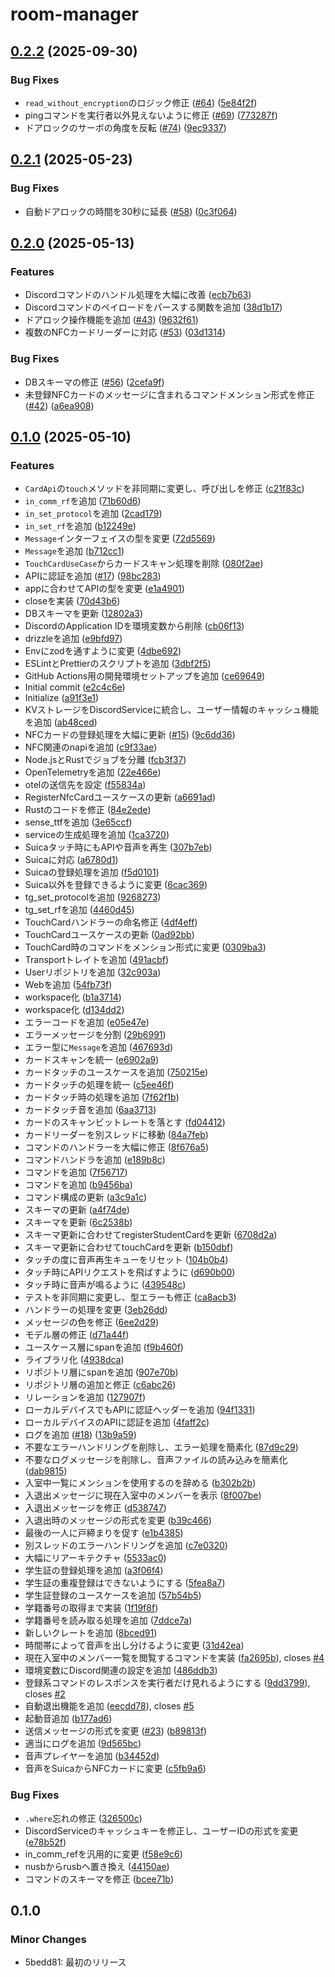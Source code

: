 # room-manager

## [0.2.2](https://github.com/tuatmcc/room-manager/compare/v0.2.1...v0.2.2) (2025-09-30)


### Bug Fixes

* `read_without_encryption`のロジック修正 ([#64](https://github.com/tuatmcc/room-manager/issues/64)) ([5e84f2f](https://github.com/tuatmcc/room-manager/commit/5e84f2f79a7c6fddce851e01478cd3e2db530a71))
* pingコマンドを実行者以外見えないように修正 ([#69](https://github.com/tuatmcc/room-manager/issues/69)) ([773287f](https://github.com/tuatmcc/room-manager/commit/773287f193c62d61cd49385b1daf2b94d8fa8227))
* ドアロックのサーボの角度を反転 ([#74](https://github.com/tuatmcc/room-manager/issues/74)) ([9ec9337](https://github.com/tuatmcc/room-manager/commit/9ec933782fec978d1b18c03154c348d07ab9c758))

## [0.2.1](https://github.com/tuatmcc/room-manager/compare/v0.2.0...v0.2.1) (2025-05-23)


### Bug Fixes

* 自動ドアロックの時間を30秒に延長 ([#58](https://github.com/tuatmcc/room-manager/issues/58)) ([0c3f064](https://github.com/tuatmcc/room-manager/commit/0c3f064e60103c2b0645baf43d74dfba76cca37e))

## [0.2.0](https://github.com/tuatmcc/room-manager/compare/v0.1.0...v0.2.0) (2025-05-13)


### Features

* Discordコマンドのハンドル処理を大幅に改善 ([ecb7b63](https://github.com/tuatmcc/room-manager/commit/ecb7b63957f9553626510bdc2185267e7d3823f3))
* Discordコマンドのペイロードをパースする関数を追加 ([38d1b17](https://github.com/tuatmcc/room-manager/commit/38d1b171f0a0f14c51ccf1b5dc66b9a828e39d09))
* ドアロック操作機能を追加 ([#43](https://github.com/tuatmcc/room-manager/issues/43)) ([9632f61](https://github.com/tuatmcc/room-manager/commit/9632f6162404c96e2cb566318aa408e6b8c84cf6))
* 複数のNFCカードリーダーに対応 ([#53](https://github.com/tuatmcc/room-manager/issues/53)) ([03d1314](https://github.com/tuatmcc/room-manager/commit/03d13144ed987d42959613d58d77535059264a2d))


### Bug Fixes

* DBスキーマの修正 ([#56](https://github.com/tuatmcc/room-manager/issues/56)) ([2cefa9f](https://github.com/tuatmcc/room-manager/commit/2cefa9f29d9b40cb6e56a58cf31ff018adecb125))
* 未登録NFCカードのメッセージに含まれるコマンドメンション形式を修正 ([#42](https://github.com/tuatmcc/room-manager/issues/42)) ([a6ea908](https://github.com/tuatmcc/room-manager/commit/a6ea908a58a4f78eb365844d8764e289eb129735))

## [0.1.0](https://github.com/tuatmcc/room-manager/compare/v0.0.1...v0.1.0) (2025-05-10)


### Features

* `CardApi`の`touch`メソッドを非同期に変更し、呼び出しを修正 ([c21f83c](https://github.com/tuatmcc/room-manager/commit/c21f83cee5ce2a160a81566cb182799c36d3dda4))
* `in_comm_rf`を追加 ([71b60d6](https://github.com/tuatmcc/room-manager/commit/71b60d61a66c9744af0ef4a0873de2279a2f87f7))
* `in_set_protocol`を追加 ([2cad179](https://github.com/tuatmcc/room-manager/commit/2cad1796f83d50ed114d62b644454063f5d19e33))
* `in_set_rf`を追加 ([b12249e](https://github.com/tuatmcc/room-manager/commit/b12249ec916246dbb2a2f3ccb88b55d45c54ea53))
* `Message`インターフェイスの型を変更 ([72d5569](https://github.com/tuatmcc/room-manager/commit/72d5569b4fb55e898eac01e11e873e155cb8c112))
* `Message`を追加 ([b712cc1](https://github.com/tuatmcc/room-manager/commit/b712cc1a7658f3e559a290b0c5dc5fbabfb446ce))
* `TouchCardUseCase`からカードスキャン処理を削除 ([080f2ae](https://github.com/tuatmcc/room-manager/commit/080f2ae9732ab1f90d7475a4e07da097d443944d))
* APIに認証を追加 ([#17](https://github.com/tuatmcc/room-manager/issues/17)) ([98bc283](https://github.com/tuatmcc/room-manager/commit/98bc28360431b63e6e423f16174c49f00c47d4fb))
* appに合わせてAPIの型を変更 ([e1a4901](https://github.com/tuatmcc/room-manager/commit/e1a490164f0799d81a05c7b74c1c872b98136911))
* closeを実装 ([70d43b6](https://github.com/tuatmcc/room-manager/commit/70d43b6b79ae2d3dd9a6f860683a7bfe1ad1604b))
* DBスキーマを更新 ([12802a3](https://github.com/tuatmcc/room-manager/commit/12802a36f9ae367c3b289eb7d5842a1354d2594b))
* DiscordのApplication IDを環境変数から削除 ([cb06f13](https://github.com/tuatmcc/room-manager/commit/cb06f1328f8b3d4a14ae07fc0ca066931053c228))
* drizzleを追加 ([e9bfd97](https://github.com/tuatmcc/room-manager/commit/e9bfd97438105d62b90ecd9a6c5a315679605d63))
* Envにzodを通すように変更 ([4dbe692](https://github.com/tuatmcc/room-manager/commit/4dbe6926269bbd81be94eeae3e296566a02e3a0e))
* ESLintとPrettierのスクリプトを追加 ([3dbf2f5](https://github.com/tuatmcc/room-manager/commit/3dbf2f519e5809ea860b1b67f333ad50fee14539))
* GitHub Actions用の開発環境セットアップを追加 ([ce69649](https://github.com/tuatmcc/room-manager/commit/ce696492e38ddf3a8bf70a156d560c981e69c245))
* Initial commit ([e2c4c6e](https://github.com/tuatmcc/room-manager/commit/e2c4c6e29cc78287568c0b87d308af8757420247))
* Initialize ([a91f3e1](https://github.com/tuatmcc/room-manager/commit/a91f3e1008278f2525773ae86948221dbf283890))
* KVストレージをDiscordServiceに統合し、ユーザー情報のキャッシュ機能を追加 ([ab48ced](https://github.com/tuatmcc/room-manager/commit/ab48ced1e1cd0a4c7595a54c3623a74231c721b4))
* NFCカードの登録処理を大幅に更新 ([#15](https://github.com/tuatmcc/room-manager/issues/15)) ([9c6dd36](https://github.com/tuatmcc/room-manager/commit/9c6dd3656b51280e908e4ee8369a1646ad268557))
* NFC関連のnapiを追加 ([c9f33ae](https://github.com/tuatmcc/room-manager/commit/c9f33ae50566701e6a1ea0e696796435d011b9ff))
* Node.jsとRustでジョブを分離 ([fcb3f37](https://github.com/tuatmcc/room-manager/commit/fcb3f37d6f1499c979c9d0cec5474f9620040d15))
* OpenTelemetryを追加 ([22e466e](https://github.com/tuatmcc/room-manager/commit/22e466e0d51795fb8fc35ee5df66290f09be249c))
* otelの送信先を設定 ([f55834a](https://github.com/tuatmcc/room-manager/commit/f55834a0e066cdc6b2ca4ada8335ca61d1df6e3b))
* RegisterNfcCardユースケースの更新 ([a6691ad](https://github.com/tuatmcc/room-manager/commit/a6691ad6687e76345eb81daf3c524dfc252b87a8))
* Rustのコードを修正 ([84e2ede](https://github.com/tuatmcc/room-manager/commit/84e2edef059dbb7efae6f8a56d6f09685a2e8aad))
* sense_ttfを追加 ([3e65ccf](https://github.com/tuatmcc/room-manager/commit/3e65ccf3087cf48f1c5ffe3f1139a7ccbf5dd0e0))
* serviceの生成処理を追加 ([1ca3720](https://github.com/tuatmcc/room-manager/commit/1ca3720ee54d9db798e2879d6c92c5d2734884b1))
* Suicaタッチ時にもAPIや音声を再生 ([307b7eb](https://github.com/tuatmcc/room-manager/commit/307b7eb96aeff656a22ddb21781ad9a24915f030))
* Suicaに対応 ([a6780d1](https://github.com/tuatmcc/room-manager/commit/a6780d19336e1b0e4a472316522933fdeffc6cef))
* Suicaの登録処理を追加 ([f5d0101](https://github.com/tuatmcc/room-manager/commit/f5d01016fb943add28a7e7ae14a737006b3a1d6d))
* Suica以外を登録できるように変更 ([6cac369](https://github.com/tuatmcc/room-manager/commit/6cac36935e24bc451c06c680e88222cf00030d33))
* tg_set_protocolを追加 ([9268273](https://github.com/tuatmcc/room-manager/commit/92682736ba85c8f147624a7ab4e190a88cea4d57))
* tg_set_rfを追加 ([4460d45](https://github.com/tuatmcc/room-manager/commit/4460d453331d9ea0a676e49d5856c3029b3e09b0))
* TouchCardハンドラーの命名修正 ([4df4eff](https://github.com/tuatmcc/room-manager/commit/4df4eff3dd658aea862dca507ab7d715fb67b47f))
* TouchCardユースケースの更新 ([0ad92bb](https://github.com/tuatmcc/room-manager/commit/0ad92bb2cb4dda70d09b971c36b8c4f182d5cb29))
* TouchCard時のコマンドをメンション形式に変更 ([0309ba3](https://github.com/tuatmcc/room-manager/commit/0309ba353b4e75613e5a732ae2bc7e372b33c712))
* Transportトレイトを追加 ([491acbf](https://github.com/tuatmcc/room-manager/commit/491acbf228e113fe9bb133d07980f0715edc7341))
* Userリポジトリを追加 ([32c903a](https://github.com/tuatmcc/room-manager/commit/32c903a9bd820d162b532b64dd5a1b23854d7480))
* Webを追加 ([54fb73f](https://github.com/tuatmcc/room-manager/commit/54fb73f454bcab751a5aa450cb1923167f59c563))
* workspace化 ([b1a3714](https://github.com/tuatmcc/room-manager/commit/b1a3714690f3fce96e56e24118eeab078cd5f2d9))
* workspace化 ([d134dd2](https://github.com/tuatmcc/room-manager/commit/d134dd224e042481fc0421396952d0c1d8083c5e))
* エラーコードを追加 ([e05e47e](https://github.com/tuatmcc/room-manager/commit/e05e47e746de800fecaf0e82eca6cc95654fb4cf))
* エラーメッセージを分割 ([29b6991](https://github.com/tuatmcc/room-manager/commit/29b6991c929ed2a4d8bc093472acad4c9311c661))
* エラー型に`Message`を追加 ([467693d](https://github.com/tuatmcc/room-manager/commit/467693d82a86092c9381309ca16574dd51283da0))
* カードスキャンを統一 ([e6902a9](https://github.com/tuatmcc/room-manager/commit/e6902a99f02e29bc96e0389e58533ce7c46c5bb4))
* カードタッチのユースケースを追加 ([750215e](https://github.com/tuatmcc/room-manager/commit/750215ed52068c4aa1bba99ad3c1eff638808ed3))
* カードタッチの処理を統一 ([c5ee46f](https://github.com/tuatmcc/room-manager/commit/c5ee46f66e02c69b501b42447c97425d2181f588))
* カードタッチ時の処理を追加 ([7f62f1b](https://github.com/tuatmcc/room-manager/commit/7f62f1ba766c1991e6339d5e96025b5273e117d4))
* カードタッチ音を追加 ([6aa3713](https://github.com/tuatmcc/room-manager/commit/6aa37136ce75878b89559aa3ceb4533fec62b71e))
* カードのスキャンビットレートを落とす ([fd04412](https://github.com/tuatmcc/room-manager/commit/fd0441212e3127fa9bf81a6415e5312c57149334))
* カードリーダーを別スレッドに移動 ([84a7feb](https://github.com/tuatmcc/room-manager/commit/84a7feb344846149ed11cf3e105ae061d366bf50))
* コマンドのハンドラーを大幅に修正 ([8f676a5](https://github.com/tuatmcc/room-manager/commit/8f676a578b1f5ddbb15ecd62be4106ef2d30ad74))
* コマンドハンドラを追加 ([e189b8c](https://github.com/tuatmcc/room-manager/commit/e189b8cd5ac8e564ef2d095baab3803a11194087))
* コマンドを追加 ([7f56717](https://github.com/tuatmcc/room-manager/commit/7f56717d74ec5e555db50b07012fd6d8db01d27f))
* コマンドを追加 ([b9456ba](https://github.com/tuatmcc/room-manager/commit/b9456ba7a6544e4fe13f21f9afb2923aac8f9454))
* コマンド構成の更新 ([a3c9a1c](https://github.com/tuatmcc/room-manager/commit/a3c9a1ccbf16e6b5814870b2464dafd02b806320))
* スキーマの更新 ([a4f74de](https://github.com/tuatmcc/room-manager/commit/a4f74de0b491ad05806cbf565d16328e278e84f2))
* スキーマを更新 ([6c2538b](https://github.com/tuatmcc/room-manager/commit/6c2538b91b835f7cca3abe366ea4a1be437f844a))
* スキーマ更新に合わせてregisterStudentCardを更新 ([6708d2a](https://github.com/tuatmcc/room-manager/commit/6708d2aaf766250f77300536d9715f399983ea2c))
* スキーマ更新に合わせてtouchCardを更新 ([b150dbf](https://github.com/tuatmcc/room-manager/commit/b150dbf9e0efd8bc8fdc914c56728f5b6a7d903a))
* タッチの度に音声再生キューをリセット ([104b0b4](https://github.com/tuatmcc/room-manager/commit/104b0b4a5911fa5b1ecfc23d88cb30be6f670da1))
* タッチ時にAPIリクエストを飛ばすように ([d690b00](https://github.com/tuatmcc/room-manager/commit/d690b008fe0cfc6c75ad37b9b9b787bdd4286258))
* タッチ時に音声が鳴るように ([439548c](https://github.com/tuatmcc/room-manager/commit/439548c5be38f3029d690c06f3465079a1b79257))
* テストを非同期に変更し、型エラーも修正 ([ca8acb3](https://github.com/tuatmcc/room-manager/commit/ca8acb36338bbff5640a93995fde7e2ce63f8c92))
* ハンドラーの処理を変更 ([3eb26dd](https://github.com/tuatmcc/room-manager/commit/3eb26ddb37a1d9510f1d0099439b55c9799cd94b))
* メッセージの色を修正 ([6ee2d29](https://github.com/tuatmcc/room-manager/commit/6ee2d298659db8fae938a5cb857bca5b9e5321cc))
* モデル層の修正 ([d71a44f](https://github.com/tuatmcc/room-manager/commit/d71a44f7807200cf249b9b386a45986c7a575f18))
* ユースケース層にspanを追加 ([f9b460f](https://github.com/tuatmcc/room-manager/commit/f9b460fccb50747cda938fbfa15eb056069933b6))
* ライブラリ化 ([4938dca](https://github.com/tuatmcc/room-manager/commit/4938dca1846f3add0897e84f2b80b438cb9bb0c3))
* リポジトリ層にspanを追加 ([907e70b](https://github.com/tuatmcc/room-manager/commit/907e70b1ccc44e622397efb84d046e241687bcab))
* リポジトリ層の追加と修正 ([c6abc26](https://github.com/tuatmcc/room-manager/commit/c6abc26c8c14c77461e9dfab329d0e8dab1586d9))
* リレーションを追加 ([127907f](https://github.com/tuatmcc/room-manager/commit/127907fe10bf63b44548b815828c71dbde52a4c7))
* ローカルデバイスでもAPIに認証ヘッダーを追加 ([94f1331](https://github.com/tuatmcc/room-manager/commit/94f13314f2ca71a1497be9b917b20c2f1da9bec8))
* ローカルデバイスのAPIに認証を追加 ([4faff2c](https://github.com/tuatmcc/room-manager/commit/4faff2cc641adc5ffe61fcdd3aba065efb222070))
* ログを追加 ([#18](https://github.com/tuatmcc/room-manager/issues/18)) ([13b9a59](https://github.com/tuatmcc/room-manager/commit/13b9a597a91169dd8402a5087e25e54708b0364a))
* 不要なエラーハンドリングを削除し、エラー処理を簡素化 ([87d9c29](https://github.com/tuatmcc/room-manager/commit/87d9c29797381099023ed9da444a970c8b7bc5de))
* 不要なログメッセージを削除し、音声ファイルの読み込みを簡素化 ([dab9815](https://github.com/tuatmcc/room-manager/commit/dab9815c1f5140ea816a7bc0b901b505e0f802c9))
* 入室中一覧にメンションを使用するのを辞める ([b302b2b](https://github.com/tuatmcc/room-manager/commit/b302b2b527b4667b96c67834d1d7573d37d1f216))
* 入退出メッセージに現在入室中のメンバーを表示 ([8f007be](https://github.com/tuatmcc/room-manager/commit/8f007be32b1880ea6cdba40af241ab75fbc266af))
* 入退出メッセージを修正 ([d538747](https://github.com/tuatmcc/room-manager/commit/d538747a23241484b1d2097d09bbf13d27c202d2))
* 入退出時のメッセージの形式を変更 ([b39c466](https://github.com/tuatmcc/room-manager/commit/b39c4666335261dfd12e9044fceb697346cb21b3))
* 最後の一人に戸締まりを促す ([e1b4385](https://github.com/tuatmcc/room-manager/commit/e1b4385d445b93bdc98d3695931df1a483c482cb))
* 別スレッドのエラーハンドリングを追加 ([c7e0320](https://github.com/tuatmcc/room-manager/commit/c7e0320dcd9f2f65ab86af9619a9a8717f2f528e))
* 大幅にリアーキテクチャ ([5533ac0](https://github.com/tuatmcc/room-manager/commit/5533ac0266ffa121229ddef63c510b37d27ab28f))
* 学生証の登録処理を追加 ([a3f06f4](https://github.com/tuatmcc/room-manager/commit/a3f06f4c754bb6fe9257095471cc9e89e4173ecd))
* 学生証の重複登録はできないようにする ([5fea8a7](https://github.com/tuatmcc/room-manager/commit/5fea8a7c6713fdd620bb14850a8312112461ef77))
* 学生証登録のユースケースを追加 ([57b54b5](https://github.com/tuatmcc/room-manager/commit/57b54b5407bba755f584a1cb85b12dca69f9d11d))
* 学籍番号の取得まで実装 ([1f19f8f](https://github.com/tuatmcc/room-manager/commit/1f19f8fd6a991f8c3904f3cacf465a53b113bef0))
* 学籍番号を読み取る処理を追加 ([7ddce7a](https://github.com/tuatmcc/room-manager/commit/7ddce7a8583babd5659e30bc8aca4db0812b8062))
* 新しいクレートを追加 ([8bced91](https://github.com/tuatmcc/room-manager/commit/8bced91d1858802ad60eb711d74331c38e69b0af))
* 時間帯によって音声を出し分けるように変更 ([31d42ea](https://github.com/tuatmcc/room-manager/commit/31d42eafff176df38566ab5b80a3ba0217d55631))
* 現在入室中のメンバー一覧を閲覧するコマンドを実装 ([fa2695b](https://github.com/tuatmcc/room-manager/commit/fa2695bc38b826df31ab28b45f6d1e9000406ec1)), closes [#4](https://github.com/tuatmcc/room-manager/issues/4)
* 環境変数にDiscord関連の設定を追加 ([486ddb3](https://github.com/tuatmcc/room-manager/commit/486ddb378f79ef8e321e15796444d87749d20f78))
* 登録系コマンドのレスポンスを実行者だけ見れるようにする ([9dd3799](https://github.com/tuatmcc/room-manager/commit/9dd3799aa614c4e1506aba0f228c704b313e356d)), closes [#2](https://github.com/tuatmcc/room-manager/issues/2)
* 自動退出機能を追加 ([eecdd78](https://github.com/tuatmcc/room-manager/commit/eecdd7898969dade40e914607b1f87dd63361d27)), closes [#5](https://github.com/tuatmcc/room-manager/issues/5)
* 起動音追加 ([b177ad6](https://github.com/tuatmcc/room-manager/commit/b177ad69699082044aa6003a3fcc75f2bc2067d4))
* 送信メッセージの形式を変更 ([#23](https://github.com/tuatmcc/room-manager/issues/23)) ([b89813f](https://github.com/tuatmcc/room-manager/commit/b89813fa533fdee3dc15ee2ac5755421632d6266))
* 適当にログを追加 ([9d565bc](https://github.com/tuatmcc/room-manager/commit/9d565bc89537e20da057cd060b88c2306021a134))
* 音声プレイヤーを追加 ([b34452d](https://github.com/tuatmcc/room-manager/commit/b34452d9d4807bbcdafcf7468e16fe39fbf6c5c7))
* 音声をSuicaからNFCカードに変更 ([c5fb9a6](https://github.com/tuatmcc/room-manager/commit/c5fb9a63ca2294120762aee59a727c0d627a050f))


### Bug Fixes

* `.where`忘れの修正 ([326500c](https://github.com/tuatmcc/room-manager/commit/326500ccd3848cc364a97518125806c889e3d24d))
* DiscordServiceのキャッシュキーを修正し、ユーザーIDの形式を変更 ([e78b52f](https://github.com/tuatmcc/room-manager/commit/e78b52fe151d95eeddb9a92bbc56be557ed20a7d))
* in_comm_refを汎用的に変更 ([f58e9c6](https://github.com/tuatmcc/room-manager/commit/f58e9c6ce0c8eff47f73183ec13f10f8328dd5ec))
* nusbからrusbへ置き換え ([44150ae](https://github.com/tuatmcc/room-manager/commit/44150ae53d65e61a99b9b861b71bc80ce6385ae2))
* コマンドのスキーマを修正 ([bcee71b](https://github.com/tuatmcc/room-manager/commit/bcee71bbd69f54fb2183e757ef50d230078d395b))

## 0.1.0

### Minor Changes

- 5bedd81: 最初のリリース
